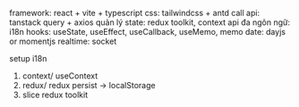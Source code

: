 framework: react + vite + typescript
css: tailwindcss + antd
call api: tanstack query + axios
quản lý state: redux toolkit, context api
đa ngôn ngữ: i18n
hooks: useState, useEffect, useCallback, useMemo, memo
date: dayjs or momentjs
realtime: socket

setup i18n

1. context/ useContext
2. redux/ redux persist -> localStorage
3. slice redux toolkit
